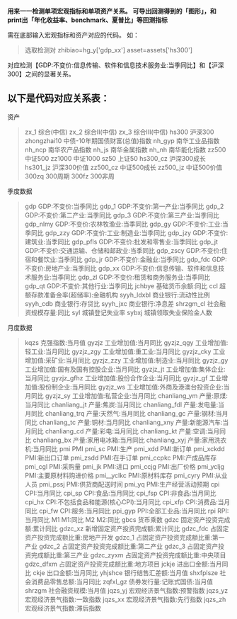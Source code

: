 **用来一一检测单项宏观指标和单项资产关系。 可导出回测得到的「图形」，和print出「年化收益率、benchmark、夏普比」等回测指标**

需在底部输入宏观指标和资产对应的代码。 如：

>选取检测对
zhibiao=hg_y['gdp_xx']
asset=assets['hs300']

对应检测【GDP:不变价:信息传输、软件和信息技术服务业:当季同比】和【沪深300】之间的显著关系。


## 以下是代码对应关系表：

资产

>zx_1	综合(中信)
zx_2	综合Ⅱ(中信)
zx_3	综合Ⅲ(中信)
hs300	沪深300
zhongzhai10	中债-10年期国债财富(总值)指数
nh_gyp	南华工业品指数
nh_ncp	南华农产品指数
nh_js	南华金属指数
nh_nh	南华能化指数
zz500	中证500
zz1000	中证1000
sz50	上证50
hs300_cz	沪深300成长
hs301_jz	沪深300价值
zz500_cz	中证500成长
zz500_jz	中证500价值
300zq	300周期
300fz	300非周

季度数据
>gdp	GDP:不变价:当季同比
gdp_1	GDP:不变价:第一产业:当季同比
gdp_2	GDP:不变价:第二产业:当季同比
gdp_3	GDP:不变价:第三产业:当季同比
gdp_nlmy	GDP:不变价:农林牧渔业:当季同比
gdp_gy	GDP:不变价:工业:当季同比
gdp_zzy	GDP:不变价:工业:制造业:当季同比
gdp_jzy	GDP:不变价:建筑业:当季同比
gdp_pfls	GDP:不变价:批发和零售业:当季同比
gdp_jt	GDP:不变价:交通运输、仓储和邮政业:当季同比
gdp_zscy	GDP:不变价:住宿和餐饮业:当季同比
gdp_jr	GDP:不变价:金融业:当季同比
gdp_fdc	GDP:不变价:房地产业:当季同比
gdp_xx	GDP:不变价:信息传输、软件和信息技术服务业:当季同比
gdp_zl	GDP:不变价:租赁和商务服务业:当季同比
gdp_qt	GDP:不变价:其他行业:当季同比
jchbye	基础货币余额:同比
ccl	超额存款准备金率(超储率):金融机构
syyh_ldxbl	商业银行:流动性比例
syyh_cdb	商业银行:存贷比
syyh_jxc	商业银行:净息差
shrzgm_cl	社会融资规模存量:同比
syl	城镇登记失业率
sybxj	城镇领取失业保险金人数

月度数据
>kqzs	克强指数:当月值
gyzjz	工业增加值:当月同比
gyzjz_qgy	工业增加值:轻工业:当月同比
gyzjz_zgy	工业增加值:重工业:当月同比
gyzjz_cky	工业增加值:采矿业:当月同比
gyzjz_zzy	工业增加值:制造业:当月同比
gyzjz_gy	工业增加值:国有及国有控股企业:当月同比
gyzjz_jt	工业增加值:集体企业:当月同比
gyzjz_gfhz	工业增加值:股份合作企业:当月同比
gyzjz_gf	工业增加值:股份制企业:当月同比
gyzjz_ws	工业增加值:外商及港澳台投资企业:当月同比
gyzjz_sy	工业增加值:私营企业:当月同比
chanliang_ym	产量:原煤:当月同比
chanliang_jt	产量:焦炭:当月同比
chanliang_fdl	产量:发电量:当月同比
chanliang_trq	产量:天然气:当月同比
chanliang_gc	产量:钢材:当月同比
chanliang_tc	产量:铜材:当月同比
chanliang_xny	产量:新能源汽车:当月同比
chanliang_cd	产量:彩电:当月同比
chanliang_kt	产量:空调:当月同比
chanliang_bx	产量:家用电冰箱:当月同比
chanliang_xyj	产量:家用洗衣机:当月同比
pmi	PMI
pmi_sc	PMI:生产
pmi_xdd	PMI:新订单
pmi_xckdd	PMI:新出口订单
pmi_zsdd	PMI:在手订单
pmi_ccpkc	PMI:产成品库存
pmi_cgl	PMI:采购量
pmi_jk	PMI:进口
pmi_ccjg	PMI:出厂价格
pmi_ycljg	PMI:主要原材料购进价格
pmi__yclkc	PMI:原材料库存
pmi_cyry	PMI:从业人员
pmi_pssj	PMI:供货商配送时间
pmi_yq	PMI:生产经营活动预期
cpi	CPI:当月同比
cpi_sp	CPI:食品:当月同比
cpi_fsp	CPI:非食品:当月同比
cpi_hx	CPI:不包括食品和能源(核心CPI):当月同比
cpi_xfp	CPI:消费品:当月同比
cpi_fw	CPI:服务:当月同比
ppi_gyp	PPI:全部工业品:当月同比
rpi	RPI:当月同比
M1	M1:同比
M2	M2:同比
gbcs	货币乘数
gdzc	固定资产投资完成额:累计同比
gdzc_xz	新增固定资产投资完成额:累计同比
gdzc_fdc	占固定资产投资完成额比重:房地产开发
gdzc_1	占固定资产投资完成额比重:第一产业
gdzc_2	占固定资产投资完成额比重:第二产业
gdzc_3	占固定资产投资完成额比重:第三产业
gdzc_zyxm	占固定资产投资完成额比重:中央项目
gdzc_dfxm	占固定资产投资完成额比重:地方项目
jckje	进出口金额:当月同比
ckje	出口金额:当月同比
yhjshce	银行结售汇差额:当月值
shxfplsze	社会消费品零售总额:当月同比
zqfxl_gz	债券发行量:记账式国债:当月值
shrzgm	社会融资规模:当月值
jqzs_yj	宏观经济景气指数:预警指数
jqzs_yz	宏观经济景气指数:一致指数
jqzs_xx	宏观经济景气指数:先行指数
jqzs_zh	宏观经济景气指数:滞后指数
